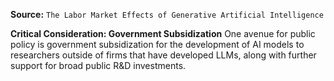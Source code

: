 **Source:** `The Labor Market Effects of Generative Artificial Intelligence`

**Critical Consideration: Government Subsidization**
One avenue for public policy is government subsidization for the development of AI models to researchers outside of firms that have developed LLMs, along with further support for broad public R&D investments.
